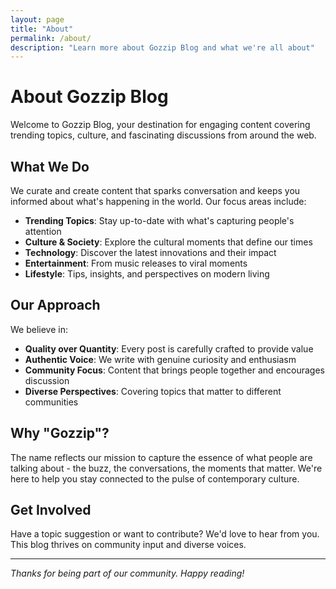```yaml
---
layout: page
title: "About"
permalink: /about/
description: "Learn more about Gozzip Blog and what we're all about"
---
```


# About Gozzip Blog

Welcome to Gozzip Blog, your destination for engaging content covering trending topics, culture, and fascinating discussions from around the web.

## What We Do

We curate and create content that sparks conversation and keeps you informed about what's happening in the world. Our focus areas include:

- **Trending Topics**: Stay up-to-date with what's capturing people's attention
- **Culture & Society**: Explore the cultural moments that define our times
- **Technology**: Discover the latest innovations and their impact
- **Entertainment**: From music releases to viral moments
- **Lifestyle**: Tips, insights, and perspectives on modern living

## Our Approach

We believe in:

- **Quality over Quantity**: Every post is carefully crafted to provide value
- **Authentic Voice**: We write with genuine curiosity and enthusiasm
- **Community Focus**: Content that brings people together and encourages discussion
- **Diverse Perspectives**: Covering topics that matter to different communities

## Why "Gozzip"?

The name reflects our mission to capture the essence of what people are talking about - the buzz, the conversations, the moments that matter. We're here to help you stay connected to the pulse of contemporary culture.

## Get Involved

Have a topic suggestion or want to contribute? We'd love to hear from you. This blog thrives on community input and diverse voices.

---

*Thanks for being part of our community. Happy reading!*
